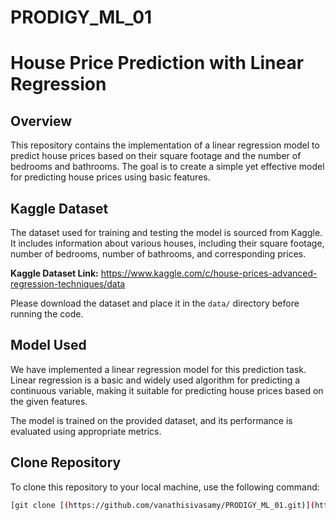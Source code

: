 # PRODIGY_ML_01

# House Price Prediction with Linear Regression

## Overview
This repository contains the implementation of a linear regression model to predict house prices based on their square footage and the number of bedrooms and bathrooms. The goal is to create a simple yet effective model for predicting house prices using basic features.

## Kaggle Dataset
The dataset used for training and testing the model is sourced from Kaggle. It includes information about various houses, including their square footage, number of bedrooms, number of bathrooms, and corresponding prices.

**Kaggle Dataset Link:** https://www.kaggle.com/c/house-prices-advanced-regression-techniques/data

Please download the dataset and place it in the `data/` directory before running the code.

## Model Used
We have implemented a linear regression model for this prediction task. Linear regression is a basic and widely used algorithm for predicting a continuous variable, making it suitable for predicting house prices based on the given features.

The model is trained on the provided dataset, and its performance is evaluated using appropriate metrics.

## Clone Repository
To clone this repository to your local machine, use the following command:

```bash
[git clone [(https://github.com/vanathisivasamy/PRODIGY_ML_01.git)](https://github.com/vanathisivasamy/PRODIGY_ML_01.git)https://github.com/vanathisivasamy/PRODIGY_ML_01.git
```

